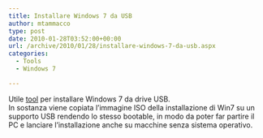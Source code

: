 ```yaml
---
title: Installare Windows 7 da USB
author: mtammacco
type: post
date: 2010-01-28T03:52:00+00:00
url: /archive/2010/01/28/installare-windows-7-da-usb.aspx
categories:
  - Tools
  - Windows 7

---
```

Utile <a href="http://wudt.codeplex.com" target="_blank" rel="noopener">tool</a> per installare Windows 7 da drive USB.  
In sostanza viene copiata l&#8217;immagine ISO della installazione di Win7 su un supporto USB rendendo lo stesso bootable, in modo da poter far partire il PC e lanciare l&#8217;installazione anche su macchine senza sistema operativo.